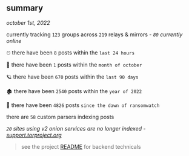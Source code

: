 
## summary
_october 1st, 2022_

currently tracking `123` groups across `219` relays & mirrors - _`80` currently online_

⏲ there have been `8` posts within the `last 24 hours`

🦈 there have been `1` posts within the `month of october`

🪐 there have been `670` posts within the `last 90 days`

🏚 there have been `2540` posts within the `year of 2022`

🦕 there have been `4826` posts `since the dawn of ransomwatch`

there are `58` custom parsers indexing posts

_`20` sites using v2 onion services are no longer indexed - [support.torproject.org](https://support.torproject.org/onionservices/v2-deprecation/)_

> see the project [README](https://github.com/joshhighet/ransomwatch#ransomwatch--) for backend technicals
